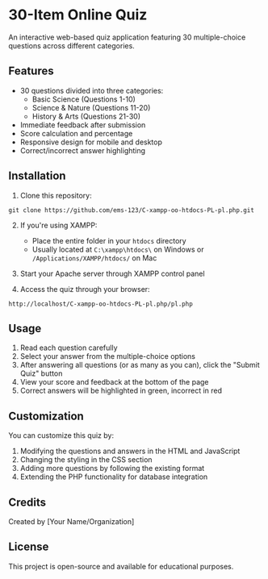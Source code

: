 # 30-Item Online Quiz

An interactive web-based quiz application featuring 30 multiple-choice questions across different categories.

## Features

- 30 questions divided into three categories:
  - Basic Science (Questions 1-10)
  - Science & Nature (Questions 11-20)
  - History & Arts (Questions 21-30)
- Immediate feedback after submission
- Score calculation and percentage
- Responsive design for mobile and desktop
- Correct/incorrect answer highlighting

## Installation

1. Clone this repository:
```
git clone https://github.com/ems-123/C-xampp-oo-htdocs-PL-pl.php.git
```

2. If you're using XAMPP:
   - Place the entire folder in your `htdocs` directory
   - Usually located at `C:\xampp\htdocs\` on Windows or `/Applications/XAMPP/htdocs/` on Mac

3. Start your Apache server through XAMPP control panel

4. Access the quiz through your browser:
```
http://localhost/C-xampp-oo-htdocs-PL-pl.php/pl.php
```

## Usage

1. Read each question carefully
2. Select your answer from the multiple-choice options
3. After answering all questions (or as many as you can), click the "Submit Quiz" button
4. View your score and feedback at the bottom of the page
5. Correct answers will be highlighted in green, incorrect in red

## Customization

You can customize this quiz by:

1. Modifying the questions and answers in the HTML and JavaScript
2. Changing the styling in the CSS section
3. Adding more questions by following the existing format
4. Extending the PHP functionality for database integration

## Credits

Created by [Your Name/Organization]

## License

This project is open-source and available for educational purposes.